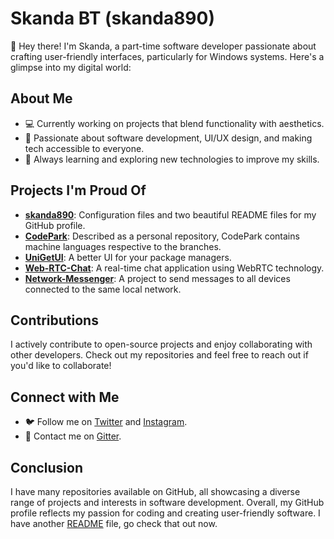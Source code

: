 <!DOCTYPE html>
<html lang="en">
<head>
    <meta charset="UTF-8">
    <meta name="viewport" content="width=device-width, initial-scale=1.0">
</head>
<body>
    <div class="container">
        <h1>Skanda BT (skanda890)</h1>
        <p>👋 Hey there! I'm Skanda, a part-time software developer passionate about crafting user-friendly interfaces, particularly for Windows systems. Here's a glimpse into my digital world:</p>
        <h2>About Me</h2>
        <ul>
            <li>💻 Currently working on projects that blend functionality with aesthetics.</li>
            <li>🌟 Passionate about software development, UI/UX design, and making tech accessible to everyone.</li>
            <li>🌱 Always learning and exploring new technologies to improve my skills.</li>
        </ul>
        <h2>Projects I'm Proud Of</h2>
        <ul>
           <li><strong><a href="https://github.com/skanda890/skanda890">skanda890</a></strong>: Configuration files and two beautiful README files for my GitHub profile.</li>
           <li><strong><a href="https://github.com/skanda890/CodePark">CodePark</a></strong>: Described as a personal repository, CodePark contains machine languages respective to the branches.</li>
           <li><strong><a href="https://github.com/skanda890/UniGetUI">UniGetUI</a></strong>: A better UI for your package managers.</li>
            <li><strong><a href="https://github.com/skanda890/Web-RTC-Chat">Web-RTC-Chat</a></strong>: A real-time chat application using WebRTC technology.</li>
            <li><strong><a href="https://github.com/skanda890/Network-Messenger">Network-Messenger</a></strong>: A project to send messages to all devices connected to the same local network.</li>
        </ul>
        <h2>Contributions</h2>
        <p>I actively contribute to open-source projects and enjoy collaborating with other developers. Check out my repositories and feel free to reach out if you'd like to collaborate!</p>
        <h2>Connect with Me</h2>
        <ul>
            <li>🐦 Follow me on <a href="https://x.com/SkandaBT2015">Twitter</a> and <a href="https://www.instagram.com/skandabt/">Instagram</a>.</li>
            <li>📧 Contact me on <a href="https://matrix.to/#/@skanda890:gitter.im">Gitter</a>.</li>
        </ul>
        <h2>Conclusion</h2>
        <p>I have many repositories available on GitHub, all showcasing a diverse range of projects and interests in software development. Overall, my GitHub profile reflects my passion for coding and creating user-friendly software. I have another <a href="https://github.com/skanda890/skanda890/blob/HTML/README-adventure.md">README</a> file, go check that out now.</p>
    </div>
</body>
</html>
